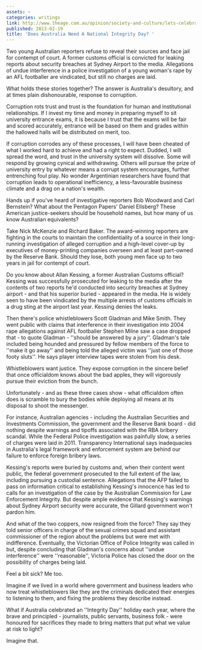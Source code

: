 ```yaml
---
assets: ~
categories: writings
link: http://www.theage.com.au/opinion/society-and-culture/lets-celebrate-integrity-20130209-2e4ys.html
published: 2013-02-19
title: 'Does Australia Need A National Integrity Day? '
---
```

Two young Australian reporters refuse to reveal their sources and face jail for contempt of court. A former customs official is convicted for leaking reports about security breaches at Sydney Airport to the media. Allegations of undue interference in a police investigation of a young woman's rape by an AFL footballer are vindicated, but still no charges are laid.

What holds these stories together? The answer is Australia's desultory, and at times plain dishonourable, response to corruption.

Corruption rots trust and trust is the foundation for human and institutional relationships. If I invest my time and money in preparing myself to sit university entrance exams, it is because I trust that the exams will be fair and scored accurately, entrance will be based on them and grades within the hallowed halls will be distributed on merit, too.

If corruption corrodes any of these processes, I will have been cheated of what I worked hard to achieve and had a right to expect. Dudded, I will spread the word, and trust in the university system will dissolve. Some will respond by growing cynical and withdrawing. Others will pursue the prize of university entry by whatever means a corrupt system encourages, further entrenching foul play. No wonder Argentinian researchers have found that corruption leads to operational inefficiency, a less-favourable business climate and a drag on a nation's wealth.

Hands up if you've heard of investigative reporters Bob Woodward and Carl Bernstein? What about the Pentagon Papers' Daniel Ellsberg? These American justice-seekers should be household names, but how many of us know Australian equivalents?

Take Nick McKenzie and Richard Baker. The award-winning reporters are fighting in the courts to maintain the confidentiality of a source in their long-running investigation of alleged corruption and a high-level cover-up by executives of money-printing companies overseen and at least part-owned by the Reserve Bank. Should they lose, both young men face up to two years in jail for contempt of court.

Do you know about Allan Kessing, a former Australian Customs official? Kessing was successfully prosecuted for leaking to the media after the contents of two reports he'd conducted into security breaches at Sydney airport - and that his superior buried - appeared in the media. He is widely seen to have been vindicated by the multiple arrests of customs officials in a drug sting at the airport last year. Kessing denies the leaks.

Then there's police whistleblowers Scott Gladman and Mike Smith. They went public with claims that interference in their investigation into 2004 rape allegations against AFL footballer Stephen Milne saw a case dropped that - to quote Gladman - ''should be answered by a jury''. Gladman's tale included being hounded and pressured by fellow members of the force to ''make it go away'' and being told the alleged victim was ''just one of those footy sluts''. He says player interview tapes were stolen from his desk.

Whistleblowers want justice. They expose corruption in the sincere belief that once officialdom knows about the bad apples, they will vigorously pursue their eviction from the bunch.

Unfortunately - and as these three cases show - what officialdom often does is scramble to bury the bodies while deploying all means at its disposal to shoot the messenger.

For instance, Australian agencies - including the Australian Securities and Investments Commission, the government and the Reserve Bank board - did nothing despite warnings and tipoffs associated with the RBA bribery scandal. While the Federal Police investigation was painfully slow, a series of charges were laid in 2011. Transparency International says inadequacies in Australia's legal framework and enforcement system are behind our failure to enforce foreign bribery laws.

Kessing's reports were buried by customs and, when their content went public, the federal government prosecuted to the full extent of the law, including pursuing a custodial sentence. Allegations that the AFP failed to pass on information critical to establishing Kessing's innocence has led to calls for an investigation of the case by the Australian Commission for Law Enforcement Integrity. But despite ample evidence that Kessing's warnings about Sydney Airport security were accurate, the Gillard government won't pardon him.

And what of the two coppers, now resigned from the force? They say they told senior officers in charge of the sexual crimes squad and assistant commissioner of the region about the problems but were met with indifference. Eventually, the Victorian Office of Police Integrity was called in but, despite concluding that Gladman's concerns about ''undue interference'' were ''reasonable'', Victoria Police has closed the door on the possibility of charges being laid. 

Feel a bit sick? Me too.

Imagine if we lived in a world where government and business leaders who now treat whistleblowers like they are the criminals dedicated their energies to listening to them, and fixing the problems they describe instead.

What if Australia celebrated an ''Integrity Day'' holiday each year, where the brave and principled - journalists, public servants, business folk - were honoured for sacrifices they made to bring matters that put what we value at risk to light? 

Imagine that.